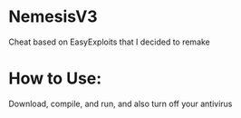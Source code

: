 # NemesisV3
Cheat based on EasyExploits that I decided to remake

# How to Use:
Download, compile, and run, and also turn off your antivirus
